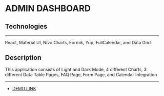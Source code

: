 # ADMIN DASHBOARD

## Technologies 
___

React, Material UI, Nivo Charts, Formik, Yup, FullCalendar, and Data Grid

## Description

This application consists of Light and Dark Mode, 4 different Charts, 3 different Data Table Pages, FAQ Page, Form Page, and Calendar Integration

___

- [DEMO LINK](https://react-admin-dashboard-ivory.vercel.app/)
